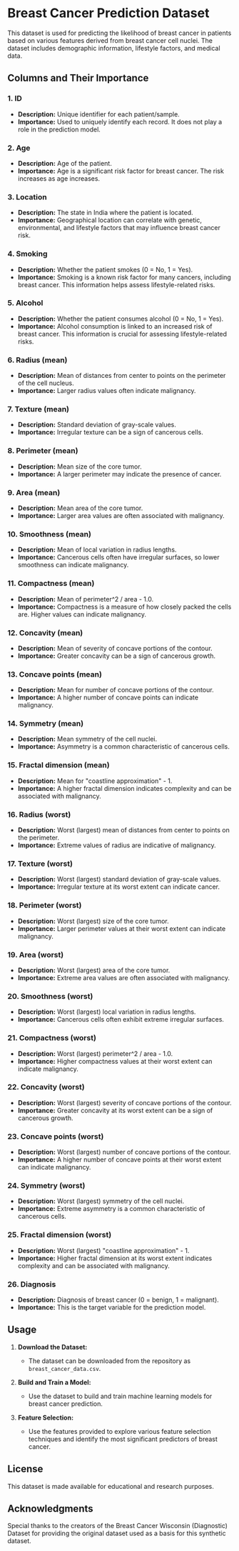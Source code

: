 # Breast Cancer Prediction Dataset

This dataset is used for predicting the likelihood of breast cancer in patients based on various features derived from breast cancer cell nuclei. The dataset includes demographic information, lifestyle factors, and medical data.

## Columns and Their Importance

### 1. ID
- **Description:** Unique identifier for each patient/sample.
- **Importance:** Used to uniquely identify each record. It does not play a role in the prediction model.

### 2. Age
- **Description:** Age of the patient.
- **Importance:** Age is a significant risk factor for breast cancer. The risk increases as age increases.

### 3. Location
- **Description:** The state in India where the patient is located.
- **Importance:** Geographical location can correlate with genetic, environmental, and lifestyle factors that may influence breast cancer risk.

### 4. Smoking
- **Description:** Whether the patient smokes (0 = No, 1 = Yes).
- **Importance:** Smoking is a known risk factor for many cancers, including breast cancer. This information helps assess lifestyle-related risks.

### 5. Alcohol
- **Description:** Whether the patient consumes alcohol (0 = No, 1 = Yes).
- **Importance:** Alcohol consumption is linked to an increased risk of breast cancer. This information is crucial for assessing lifestyle-related risks.

### 6. Radius (mean)
- **Description:** Mean of distances from center to points on the perimeter of the cell nucleus.
- **Importance:** Larger radius values often indicate malignancy.

### 7. Texture (mean)
- **Description:** Standard deviation of gray-scale values.
- **Importance:** Irregular texture can be a sign of cancerous cells.

### 8. Perimeter (mean)
- **Description:** Mean size of the core tumor.
- **Importance:** A larger perimeter may indicate the presence of cancer.

### 9. Area (mean)
- **Description:** Mean area of the core tumor.
- **Importance:** Larger area values are often associated with malignancy.

### 10. Smoothness (mean)
- **Description:** Mean of local variation in radius lengths.
- **Importance:** Cancerous cells often have irregular surfaces, so lower smoothness can indicate malignancy.

### 11. Compactness (mean)
- **Description:** Mean of perimeter^2 / area - 1.0.
- **Importance:** Compactness is a measure of how closely packed the cells are. Higher values can indicate malignancy.

### 12. Concavity (mean)
- **Description:** Mean of severity of concave portions of the contour.
- **Importance:** Greater concavity can be a sign of cancerous growth.

### 13. Concave points (mean)
- **Description:** Mean for number of concave portions of the contour.
- **Importance:** A higher number of concave points can indicate malignancy.

### 14. Symmetry (mean)
- **Description:** Mean symmetry of the cell nuclei.
- **Importance:** Asymmetry is a common characteristic of cancerous cells.

### 15. Fractal dimension (mean)
- **Description:** Mean for "coastline approximation" - 1.
- **Importance:** A higher fractal dimension indicates complexity and can be associated with malignancy.

### 16. Radius (worst)
- **Description:** Worst (largest) mean of distances from center to points on the perimeter.
- **Importance:** Extreme values of radius are indicative of malignancy.

### 17. Texture (worst)
- **Description:** Worst (largest) standard deviation of gray-scale values.
- **Importance:** Irregular texture at its worst extent can indicate cancer.

### 18. Perimeter (worst)
- **Description:** Worst (largest) size of the core tumor.
- **Importance:** Larger perimeter values at their worst extent can indicate malignancy.

### 19. Area (worst)
- **Description:** Worst (largest) area of the core tumor.
- **Importance:** Extreme area values are often associated with malignancy.

### 20. Smoothness (worst)
- **Description:** Worst (largest) local variation in radius lengths.
- **Importance:** Cancerous cells often exhibit extreme irregular surfaces.

### 21. Compactness (worst)
- **Description:** Worst (largest) perimeter^2 / area - 1.0.
- **Importance:** Higher compactness values at their worst extent can indicate malignancy.

### 22. Concavity (worst)
- **Description:** Worst (largest) severity of concave portions of the contour.
- **Importance:** Greater concavity at its worst extent can be a sign of cancerous growth.

### 23. Concave points (worst)
- **Description:** Worst (largest) number of concave portions of the contour.
- **Importance:** A higher number of concave points at their worst extent can indicate malignancy.

### 24. Symmetry (worst)
- **Description:** Worst (largest) symmetry of the cell nuclei.
- **Importance:** Extreme asymmetry is a common characteristic of cancerous cells.

### 25. Fractal dimension (worst)
- **Description:** Worst (largest) "coastline approximation" - 1.
- **Importance:** Higher fractal dimension at its worst extent indicates complexity and can be associated with malignancy.

### 26. Diagnosis
- **Description:** Diagnosis of breast cancer (0 = benign, 1 = malignant).
- **Importance:** This is the target variable for the prediction model.

## Usage

1. **Download the Dataset:**
   - The dataset can be downloaded from the repository as `breast_cancer_data.csv`.

2. **Build and Train a Model:**
   - Use the dataset to build and train machine learning models for breast cancer prediction.

3. **Feature Selection:**
   - Use the features provided to explore various feature selection techniques and identify the most significant predictors of breast cancer.

## License

This dataset is made available for educational and research purposes.

## Acknowledgments

Special thanks to the creators of the Breast Cancer Wisconsin (Diagnostic) Dataset for providing the original dataset used as a basis for this synthetic dataset.
